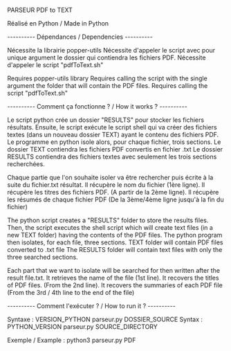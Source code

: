 PARSEUR PDF to TEXT

Réalisé en Python / Made in Python

---------- Dépendances / Dependencies ----------

Nécessite la librairie popper-utils
Nécessite d'appeler le script avec pour unique argument le dossier qui contiendra les fichiers PDF.
Nécessite d'appeler le script "pdfToText.sh"


Requires popper-utils library
Requires calling the script with the single argument the folder that will contain the PDF files.
Requires calling the script "pdfToText.sh"

---------- Comment ça fonctionne ? / How it works ? ----------

Le script python crée un dossier "RESULTS" pour stocker les fichiers résultats.
Ensuite, le script exécute le script shell qui va créer des fichiers textes (dans un nouveau dossier TEXT) ayant le contenu des fichiers PDF.
Le programme en python isole alors, pour chaque fichier, trois sections. 
Le dossier TEXT contiendra les fichiers PDF convertis en fichier .txt
Le dossier RESULTS contiendra des fichiers textes avec seulement les trois sections recherchées.

Chaque partie que l'on souhaite isoler va être rechercher puis écrite à la suite du fichier.txt résultat.
Il récupère le nom du fichier (1ère ligne).
Il récupère les titres des fichiers PDF. (A partir de la 2ème ligne).
Il récupère les résumés de chaque fichier PDF (De la 3ème/4ème ligne jusqu'à la fin du fichier)


The python script creates a "RESULTS" folder to store the results files.
Then, the script executes the shell script which will create text files (in a new TEXT folder) having the contents of the PDF files.
The python program then isolates, for each file, three sections.
TEXT folder will contain PDF files converted to .txt file
The RESULTS folder will contain text files with only the three searched sections.

Each part that we want to isolate will be searched for then written after the result file.txt.
It retrieves the name of the file (1st line).
It recovers the titles of PDF files. (From the 2nd line).
It recovers the summaries of each PDF file (From the 3rd / 4th line to the end of the file)

---------- Comment l'exécuter ? / How to run it ? ----------

Syntaxe : VERSION_PYTHON parseur.py DOSSIER_SOURCE
Syntax : PYTHON_VERSION parseur.py SOURCE_DIRECTORY

Exemple / Example : python3 parseur.py PDF
